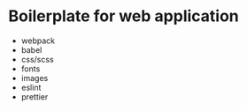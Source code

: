 # Boilerplate for web application

- webpack
- babel
- css/scss
- fonts
- images
- eslint
- prettier
